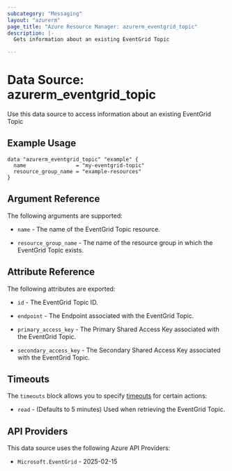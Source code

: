```yaml
---
subcategory: "Messaging"
layout: "azurerm"
page_title: "Azure Resource Manager: azurerm_eventgrid_topic"
description: |-
  Gets information about an existing EventGrid Topic

---
```


# Data Source: azurerm_eventgrid_topic

Use this data source to access information about an existing EventGrid Topic

## Example Usage

```hcl
data "azurerm_eventgrid_topic" "example" {
  name                = "my-eventgrid-topic"
  resource_group_name = "example-resources"
}
```

## Argument Reference

The following arguments are supported:

* `name` - The name of the EventGrid Topic resource.

* `resource_group_name` - The name of the resource group in which the EventGrid Topic exists.

## Attribute Reference

The following attributes are exported:

* `id` - The EventGrid Topic ID.

* `endpoint` - The Endpoint associated with the EventGrid Topic.

* `primary_access_key` - The Primary Shared Access Key associated with the EventGrid Topic.

* `secondary_access_key` - The Secondary Shared Access Key associated with the EventGrid Topic.

## Timeouts

The `timeouts` block allows you to specify [timeouts](https://developer.hashicorp.com/terraform/language/resources/configure#define-operation-timeouts) for certain actions:

* `read` - (Defaults to 5 minutes) Used when retrieving the EventGrid Topic.

## API Providers
<!-- This section is generated, changes will be overwritten -->
This data source uses the following Azure API Providers:

* `Microsoft.EventGrid` - 2025-02-15
